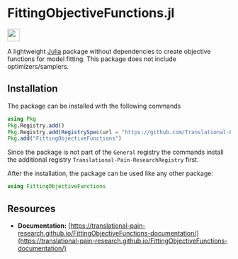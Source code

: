 # FittingObjectiveFunctions.jl

[<img src="FittingObjectiveFunctions-docs.svg" style="height: 2em;">](https://translational-pain-research.github.io/FittingObjectiveFunctions-documentation/)

A lightweight [Julia](https://julialang.org/) package without dependencies to create objective functions for model fitting. This package does not include optimizers/samplers.

## Installation

The package can be installed with the following commands

```julia
using Pkg
Pkg.Registry.add()
Pkg.Registry.add(RegistrySpec(url = "https://github.com/Translational-Pain-Research/Translational-Pain-ResearchRegistry"))
Pkg.add("FittingObjectiveFunctions")
```
Since the package is not part of the `General` registry the commands install the additional registry `Translational-Pain-ResearchRegistry` first.

After the installation, the package can be used like any other package:
```julia
using FittingObjectiveFunctions
```

## Resources

* **Documentation:** [https://translational-pain-research.github.io/FittingObjectiveFunctions-documentation/](https://translational-pain-research.github.io/FittingObjectiveFunctions-documentation/)
